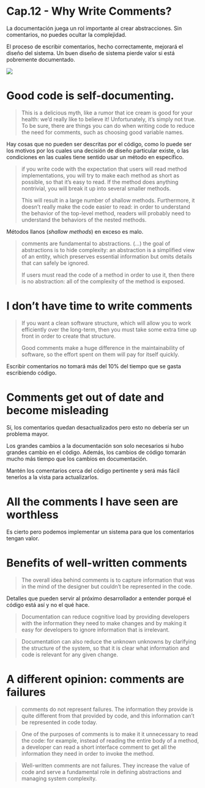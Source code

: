 # Cap.12 - Why Write Comments?
La documentación juega un rol importante al crear abstracciones. Sin comentarios, no puedes ocultar la complejidad.

El proceso de escribir comentarios, hecho correctamente, mejorará el diseño del sistema. Un buen diseño de sistema pierde valor si está pobremente documentado.

![](https://paper-attachments.dropboxusercontent.com/s_DF275FF5F9B3926EBEAEAD45B59944822357F4AF7C527E02C2C271C2A4AE88B1_1685377197227_imagen.png)



# Good code is self-documenting.
> This is a delicious myth, like a rumor that ice cream is good for your health: we’d really like to believe it! Unfortunately, it’s simply not true. To be sure, there are things you can do when writing code to reduce the need for comments, such as choosing good variable names.

Hay cosas que no pueden ser descritas por el código, como lo puede ser los motivos por los cuales una decisión de diseño particular existe, o las condiciones en las cuales tiene sentido usar un método en específico.


> if you write code with the expectation that users will read method implementations, you will try to make each method as short as possible, so that it’s easy to read. If the method does anything nontrivial, you will break it up into several smaller methods.
> 
> This will result in a large number of shallow methods. Furthermore, it doesn’t really make the code easier to read: in order to understand the behavior of the top-level method, readers will probably need to understand the behaviors of the nested methods.

Métodos llanos (*shallow methods*) en exceso es malo.


> comments are fundamental to abstractions. (…) the goal of abstractions is to hide complexity: an abstraction is a simplified view of an entity, which preserves essential information but omits details that can safely be ignored.
> 
> If users must read the code of a method in order to use it, then there is no abstraction: all of the complexity of the method is exposed.


# I don’t have time to write comments
> If you want a clean software structure, which will allow you to work efficiently over the long-term, then you must take some extra time up front in order to create that structure. 
> 
> Good comments make a huge difference in the maintainability of software, so the effort spent on them will pay for itself quickly.

Escribir comentarios no tomará más del 10% del tiempo que se gasta escribiendo código.

# Comments get out of date and become misleading

Sí, los comentarios quedan desactualizados pero esto no debería ser un problema mayor.

Los grandes cambios a la documentación son solo necesarios si hubo grandes cambio en el código. Además, los cambios de código tomarán mucho más tiempo que los cambios en documentación.

Mantén los comentarios cerca del código pertinente y será más fácil tenerlos a la vista para actualizarlos.

# All the comments I have seen are worthless

Es cierto pero podemos implementar un sistema para que los comentarios tengan valor.


# Benefits of well-written comments
> The overall idea behind comments is to capture information that was in the mind of the designer but couldn’t be represented in the code.

Detalles que pueden servir al próximo desarrollador a entender porqué el código está así y no el qué hace.


> Documentation can reduce cognitive load by providing developers with the information they need to make changes and by making it easy for developers to ignore information that is irrelevant.


> Documentation can also reduce the unknown unknowns by clarifying the structure of the system, so that it is clear what information and code is relevant for any given change.


# A different opinion: comments are failures
> comments do not represent failures. The information they provide is quite different from that provided by code, and this information can’t be represented in code today.


> One of the purposes of comments is to make it it unnecessary to read the code: for example, instead of reading the entire body of a method, a developer can read a short interface comment to get all the information they need in order to invoke the method.


> Well-written comments are not failures. They increase the value of code and serve a fundamental role in defining abstractions and managing system complexity.


